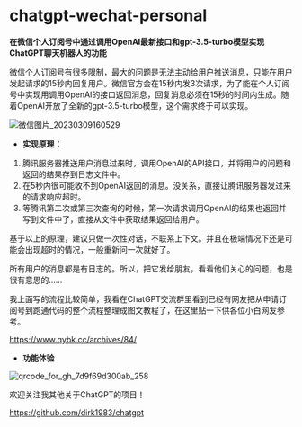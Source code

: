 # chatgpt-wechat-personal
**在微信个人订阅号中通过调用OpenAI最新接口和gpt-3.5-turbo模型实现ChatGPT聊天机器人的功能**

微信个人订阅号有很多限制，最大的问题是无法主动给用户推送消息，只能在用户发起请求的15秒内回复用户。微信官方会在15秒内发3次请求，为了能在个人订阅号中实现用调用OpenAI的接口返回消息，回复消息必须在15秒的时间内生成。随着OpenAI开放了全新的gpt-3.5-turbo模型，这个需求终于可以实现。

![微信图片_20230309160529](https://user-images.githubusercontent.com/5563148/223959556-b9970db1-66fb-46fa-b3af-54d51c74cd5b.jpg)

- **实现原理：**

1. 腾讯服务器推送用户消息过来时，调用OpenAI的API接口，并将用户的问题和返回的结果存到日志文件中。
2. 在5秒内很可能收不到OpenAI返回的消息。没关系，直接让腾讯服务器发过来的请求响应超时。
3. 等腾讯第二次或第三次查询的时候，第一次请求调用OpenAI的结果也返回并写到文件中了，直接从文件中获取结果返回给用户。

基于以上的原理，建议只做一次性对话，不联系上下文。并且在极端情况下还是可能会出现超时的情况，一般重新问一次就好了。

所有用户的消息都是有日志的。所以，把它发给朋友，看看他们关心的问题，也是很有意思的……


我上面写的流程比较简单，我看在ChatGPT交流群里看到已经有网友把从申请订阅号到跑通代码的整个流程整理成图文教程了，在这里贴一下供各位小白网友参考。

https://www.qybk.cc/archives/84/


- **功能体验**

![qrcode_for_gh_7d9f69d300ab_258](https://user-images.githubusercontent.com/5563148/223959051-3cbb2c9b-6e37-436a-95c2-7c998379d06c.jpg)

欢迎关注我其他关于ChatGPT的项目！

https://github.com/dirk1983/chatgpt

